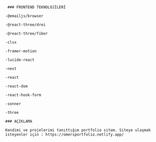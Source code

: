     ### FRONTEND TEKNOLOJİLERİ

    -@emailjs/browser
    
    -@react-three/drei
    
    -@react-three/fiber
    
    -clsx
    
    -framer-motion
    
    -lucide-react
    
    -next
    
    -react
    
    -react-dom
    
    -react-hook-form
    
    -sonner
    
    -three

    ### AÇIKLAMA

    Kendimi ve projelerimi tanıttığım portfolio sitem. Siteye ulaşmak isteyenler için : https://omersportfolio.netlify.app/

    

    
